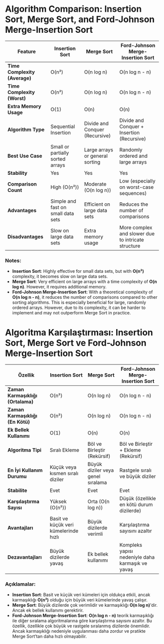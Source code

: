 # Algorithm Comparison: Insertion Sort, Merge Sort, and Ford-Johnson Merge-Insertion Sort


| **Feature**                 | **Insertion Sort**       | **Merge Sort**                   | **Ford-Johnson Merge-Insertion Sort**            |
|-----------------------------|--------------------------|----------------------------------|--------------------------------------------------|
| **Time Complexity (Average)** | O(n²)                  | O(n log n)                       | O(n log n - n)                                   |
| **Time Complexity (Worst)** | O(n²)                  | O(n log n)                       | O(n log n - n)                                   |
| **Extra Memory Usage**     | O(1)                     | O(n)                             | O(n)                                             |
| **Algorithm Type**          | Sequential Insertion     | Divide and Conquer (Recursive)   | Divide and Conquer + Insertion (Recursive)       |
| **Best Use Case**           | Small or partially sorted arrays | Large arrays or general sorting | Randomly ordered and large arrays                |
| **Stability**               | Yes                      | Yes                              | Yes                                              |
| **Comparison Count**        | High (O(n²))             | Moderate (O(n log n))            | Low (especially on worst-case sequences)         |
| **Advantages**              | Simple and fast on small data sets | Efficient on large data sets    | Reduces the number of comparisons                |
| **Disadvantages**           | Slow on large data sets  | Extra memory usage               | More complex and slower due to intricate structure |

### Notes:
- **Insertion Sort**: Highly effective for small data sets, but with **O(n²)** complexity, it becomes slow on large data sets.
- **Merge Sort**: Very efficient on large arrays with a time complexity of **O(n log n)**. However, it requires additional memory.
- **Ford-Johnson Merge-Insertion Sort**: With a theoretical complexity of **O(n log n - n)**, it reduces the number of comparisons compared to other sorting algorithms. This is especially beneficial for large, randomly ordered arrays. However, due to its complexity, it can be harder to implement and may not outperform Merge Sort in practice.





# Algoritma Karşılaştırması: Insertion Sort, Merge Sort ve Ford-Johnson Merge-Insertion Sort


| **Özellik**                 | **Insertion Sort**       | **Merge Sort**                   | **Ford-Johnson Merge-Insertion Sort**            |
|-----------------------------|--------------------------|----------------------------------|--------------------------------------------------|
| **Zaman Karmaşıklığı (Ortalama)** | O(n²)                  | O(n log n)                       | O(n log n - n)                                   |
| **Zaman Karmaşıklığı (En Kötü)** | O(n²)                  | O(n log n)                       | O(n log n - n)                                   |
| **Ek Bellek Kullanımı**     | O(1)                     | O(n)                             | O(n)                                             |
| **Algoritma Tipi**          | Sıralı Ekleme            | Böl ve Birleştir (Rekürsif)      | Böl ve Birleştir + Ekleme (Rekürsif)             |
| **En İyi Kullanım Durumu**  | Küçük veya kısmen sıralı diziler | Büyük diziler veya genel sıralama | Rastgele sıralı ve büyük diziler                 |
| **Stabilite**               | Evet                     | Evet                             | Evet                                             |
| **Karşılaştırma Sayısı**    | Yüksek (O(n²))           | Orta (O(n log n))                | Düşük (özellikle en kötü durum dizilerde)        |
| **Avantajları**             | Basit ve küçük veri kümelerinde hızlı | Büyük dizilerde verimli          | Karşılaştırma sayısını azaltır                   |
| **Dezavantajları**          | Büyük dizilerde yavaş    | Ek bellek kullanımı              | Kompleks yapısı nedeniyle daha karmaşık ve yavaş |

### Açıklamalar:
- **Insertion Sort**: Basit ve küçük veri kümeleri için oldukça etkili, ancak karmaşıklığı **O(n²)** olduğu için büyük veri kümelerinde yavaş çalışır.
- **Merge Sort**: Büyük dizilerde çok verimlidir ve karmaşıklığı **O(n log n)**'dir. Ancak ek bellek kullanımı gerektirir.
- **Ford-Johnson Merge-Insertion Sort**: **O(n log n - n)** teorik karmaşıklığı ile diğer sıralama algoritmalarına göre karşılaştırma sayısını azaltır. Bu özellik, özellikle çok büyük ve rastgele sıralanmış dizilerde önemlidir. Ancak karmaşıklığı nedeniyle uygulanması daha zordur ve pratikte Merge Sort’tan daha hızlı olmayabilir.
